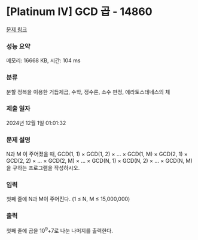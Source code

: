 # [Platinum IV] GCD 곱 - 14860 

[문제 링크](https://www.acmicpc.net/problem/14860) 

### 성능 요약

메모리: 16668 KB, 시간: 104 ms

### 분류

분할 정복을 이용한 거듭제곱, 수학, 정수론, 소수 판정, 에라토스테네스의 체

### 제출 일자

2024년 12월 1일 01:01:32

### 문제 설명

<p>N과 M 이 주어졌을 때, GCD(1, 1) × GCD(1, 2) × ... × GCD(1, M) × GCD(2, 1) × GCD(2, 2) × ... × GCD(2, M) × ... × GCD(N, 1) × GCD(N, 2) × ... × GCD(N, M)을 구하는 프로그램을 작성하시오.</p>

### 입력 

 <p>첫째 줄에 N과 M이 주어진다. (1 ≤ N, M ≤ 15,000,000)</p>

### 출력 

 <p>첫째 줄에 곱을 10<sup>9</sup>+7로 나눈 나머지를 출력한다.</p>

